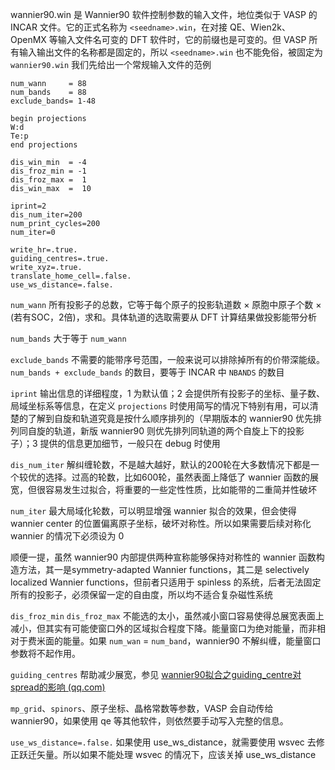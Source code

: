 wannier90.win 是 Wannier90 软件控制参数的输入文件，地位类似于 VASP 的 INCAR 文件。它的正式名称为 `<seedname>.win`，在对接 QE、Wien2k、OpenMX 等输入文件名可变的 DFT 软件时，它的前缀也是可变的。但 VASP 所有输入输出文件的名称都是固定的，所以 `<seedname>.win` 也不能免俗，被固定为  `wannier90.win`
我们先给出一个常规输入文件的范例

```
num_wann     = 88
num_bands    = 88
exclude_bands= 1-48

begin projections
W:d
Te:p
end projections

dis_win_min  = -4
dis_froz_min = -1
dis_froz_max =  1
dis_win_max  =  10

iprint=2
dis_num_iter=200
num_print_cycles=200
num_iter=0

write_hr=.true.
guiding_centres=.true.
write_xyz=.true.
translate_home_cell=.false.
use_ws_distance=.false.
```

`num_wann` 所有投影子的总数，它等于每个原子的投影轨道数 $\times$ 原胞中原子个数 $\times$ (若有SOC，2倍)，求和。具体轨道的选取需要从 DFT 计算结果做投影能带分析

`num_bands` 大于等于 `num_wann`

`exclude_bands` 不需要的能带序号范围，一般来说可以排除掉所有的价带深能级。`num_bands + exclude_bands` 的数目，要等于 INCAR 中 `NBANDS` 的数目

`iprint` 输出信息的详细程度，1 为默认值；2 会提供所有投影子的坐标、量子数、局域坐标系等信息，在定义 `projections` 时使用简写的情况下特别有用，可以清楚的了解到自旋和轨道究竟是按什么顺序排列的（早期版本的 wannier90 优先排列同自旋的轨道，新版 wannier90 则优先排列同轨道的两个自旋上下的投影子）；3 提供的信息更加细节，一般只在 debug 时使用

`dis_num_iter` 解纠缠轮数，不是越大越好，默认的200轮在大多数情况下都是一个较优的选择。过高的轮数，比如600轮，虽然表面上降低了 wannier 函数的展宽，但很容易发生过拟合，将重要的一些定性性质，比如能带的二重简并性破坏
  
`num_iter` 最大局域化轮数，可以明显增强 wannier 拟合的效果，但会使得 wannier center 的位置偏离原子坐标，破坏对称性。所以如果需要后续对称化 wannier 的情况下必须设为 0

顺便一提，虽然 wannier90 内部提供两种宣称能够保持对称性的 wannier 函数构造方法，其一是symmetry-adapted Wannier functions，其二是 selectively localized Wannier functions，但前者只适用于 spinless 的系统，后者无法固定所有的投影子，必须保留一定的自由度，所以均不适合复杂磁性系统

`dis_froz_min` `dis_froz_max` 不能选的太小，虽然减小窗口容易使得总展宽表面上减小，但其实有可能使窗口外的区域拟合程度下降。能量窗口为绝对能量，而非相对于费米面的能量。如果 `num_wan` = `num_band`，wannier90 不解纠缠，能量窗口参数将不起作用。

`guiding_centres` 帮助减少展宽，参见 [wannier90拟合之guiding_centre对spread的影响 (qq.com)](https://mp.weixin.qq.com/s/qRRNWmGjgYcZgGECdgbJdg)

`mp_grid`、`spinors`、原子坐标、晶格常数等参数，VASP 会自动传给 wannier90，如果使用 qe 等其他软件，则依然要手动写入完整的信息。
 
`use_ws_distance=.false.` 如果使用 use_ws_distance，就需要使用 wsvec 去修正跃迁矢量。所以如果不能处理 wsvec 的情况下，应该关掉 use_ws_distance